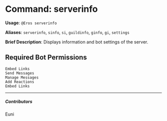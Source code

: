 # Command: serverinfo


**Usage**: `@Eros serverinfo `

**Aliases**: `serverinfo`, `sinfo`, `si`, `guildinfo`, `ginfo`, `gi`, `settings`

**Brief Description**: Displays information and bot settings of the server.



## Required Bot Permissions

```
Embed Links
Send Messages
Manage Messages
Add Reactions
Embed Links
```


---

##### Contributors


Euni
